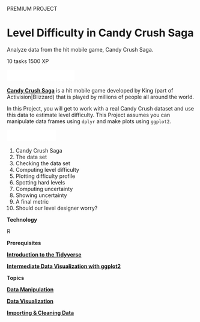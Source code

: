 PREMIUM PROJECT
# Level Difficulty in Candy Crush Saga

Analyze data from the hit mobile game, Candy Crush Saga.

10 tasks
1500 XP

<img src="style-project-description.svg" width="180" height="30" alt="css-in-readme">

[**Candy Crush Saga**](https://king.com/game/candycrush) is a hit mobile game developed by King (part of Activision|Blizzard) that is played by millions of people all around the world.

In this Project, you will get to work with a real Candy Crush dataset and use this data to estimate level difficulty. This Project assumes you can manipulate data frames using `dplyr` and make plots using `ggplot2`.

<img src="style-project-tasks.svg" width="130" height="30" alt="css-in-readme">

1. Candy Crush Saga
2. The data set
3. Checking the data set
4. Computing level difficulty
5. Plotting difficulty profile
6. Spotting hard levels
7. Computing uncertainty
8. Showing uncertainty
9. A final metric
10. Should our level designer worry?

**Technology**

R

**Prerequisites**

[**Introduction to the Tidyverse**](https://github.com/Torregu/DataCamp/tree/main/Courses/Programming/R/Introduction%20to%20the%20Tidyverse)

[**Intermediate Data Visualization with ggplot2**](https://github.com/Torregu/DataCamp/tree/main/Courses/Data%20Visualization/R/Intermediate%20Data%20Visualization%20with%20ggplot2)

**Topics**

[**Data Manipulation**](https://github.com/Torregu/DataCamp/tree/main/Projects/Data%20Manipulation/R)

[**Data Visualization**](https://github.com/Torregu/DataCamp/tree/main/Projects/Data%20Manipulation/R)

[**Importing & Cleaning Data**](https://github.com/Torregu/DataCamp/tree/main/Projects/Importing%20&%20Cleaning%20Data/R)
